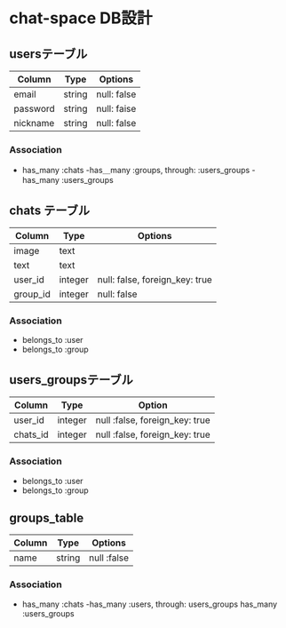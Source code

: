 # chat-space DB設計
## usersテーブル
|Column|Type|Options|
|------|----|-------|
|email|string|null: false|
|password|string|null: faise|
|nickname|string|null: false|

### Association
- has_many :chats
-has＿many :groups, through: :users_groups
-has_many :users_groups

## chats テーブル
|Column|Type|Options|
|------|----|-------|
|image|text||
|text|text||
|user_id|integer|null: false, foreign_key: true|
|group_id|integer|null: false|

### Association
- belongs_to :user
- belongs_to :group

## users_groupsテーブル
|Column|Type|Option|
|------|----|------|
|user_id|integer|null :false, foreign_key: true|
|chats_id|integer|null :false, foreign_key: true|

### Association
- belongs_to :user
- belongs_to :group

## groups_table
|Column|Type|Options|
|------|----|-------|
|name|string|null :false|
### Association
- has_many :chats
-has_many :users, through: users_groups
has_many :users_groups